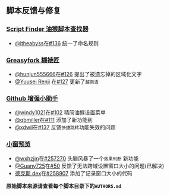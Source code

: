 ## 脚本反馈与修复

### [Script Finder 油猴脚本查找器](./script-finder-plus)

- [@itheabyss](https://github.com/itheabyss)在[#136](https://github.com/ChinaGodMan/UserScripts/issues/136) 统一了命名规则

### [Greasyfork 糊裱匠](./greasyfork-utility-toolkit)

- [@hunjun555666](https://github.com/hunjun555666)在[#126](https://github.com/ChinaGodMan/UserScripts/issues/126) 提出了被遗忘掉的区域化文字  
- [@Yuusei Renji](https://greasyfork.org/users/1195312-yuusei-renji) 在[#127](https://greasyfork.org/scripts/497346/discussions/270373) 更新了`越南语`

### [Github 增强小助手](./github-repo-size-view)

- [@windy1021](https://github.com/windy1021)在[#102](https://github.com/ChinaGodMan/UserScripts/issues/102) 精简油猴设置菜单  
- [@qbmiller](https://github.com/qbmiller)在[#111](https://github.com/ChinaGodMan/UserScripts/issues/111) 添加了新功能到  
- [@xdwil](https://github.com/xdwil)在[#137](https://github.com/ChinaGodMan/UserScripts/issues/137) 反馈`快捷跳转`功能失效的问题

### [小窗预览](./popup-window)

- [@wxhzjm](https://greasyfork.org/users/1118488)在[#257270](https://greasyfork.org/scripts/504880/discussions/257270) 头脑风暴了一个`效果判断` 新功能  
- [@Guany725](https://github.com/Guany725)在[#50](https://github.com/ChinaGodMan/UserScripts/issues/50) 反馈了无法跨域设置窗口大小的问题(已解决)  
- [德克斯 dex](https://greasyfork.org/users/20361)在[#258907](https://greasyfork.org/scripts/504880/discussions/258907#comment-529624) 添加了记录窗口大小的代码

**原始脚本来源请查看每个脚本目录下的`AUTHORS.md`**
